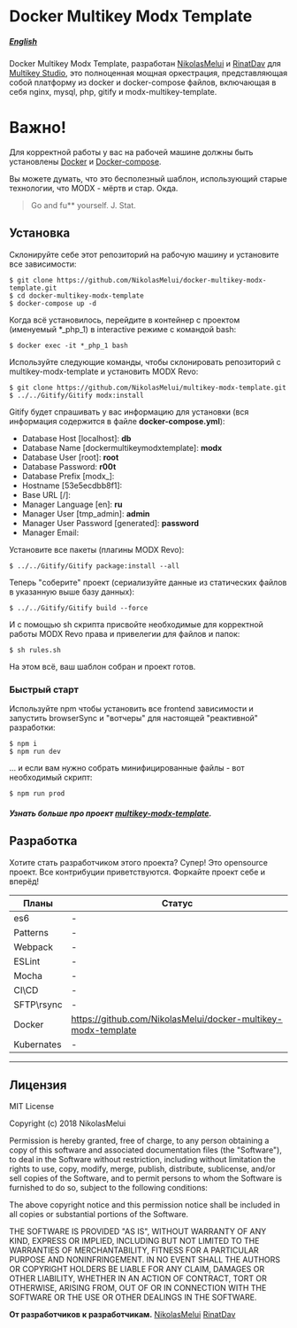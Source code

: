 Docker Multikey Modx Template
======
##### [English][english-docs]
Docker Multikey Modx Template, разработан [NikolasMelui][nikolasmelui] и [RinatDav][rinatdav] для [Multikey Studio][multikey-studio], это полноценная мощная оркестрация, представляющая собой платформу из docker и docker-compose файлов, включающая в себя nginx, mysql, php, gitify и modx-multikey-template.

# Важно!
Для корректной работы у вас на рабочей машине должны быть установлены [Docker][docker] и [Docker-compose][docker-compose].

Вы можете думать, что это бесполезный шаблон, использующий старые технологии, что MODX - мёртв и стар. Окда.
> Go and fu** yourself. J. Stat.

## Установка

Склонируйте себе этот репозиторий на рабочую машину и установите все зависимости:
```
$ git clone https://github.com/NikolasMelui/docker-multikey-modx-template.git
$ cd docker-multikey-modx-template
$ docker-compose up -d
```
Когда всё установилось, перейдите в контейнер с проектом (именуемый *_php_1) в interactive режиме с командой bash:
```
$ docker exec -it *_php_1 bash
```
Используйте следующие команды, чтобы склонировать репозиторий с multikey-modx-template и установить MODX Revo:
```
$ git clone https://github.com/NikolasMelui/multikey-modx-template.git
$ ../../Gitify/Gitify modx:install
```
Gitify будет спрашивать у вас информацию для установки (вся информация содержится в файле __docker-compose.yml__):
* Database Host [localhost]: __db__
* Database Name [dockermultikeymodxtemplate]: __modx__
* Database User [root]: __root__
* Database Password: __r00t__
* Database Prefix [modx_]:
* Hostname [53e5ecdbb8f1]:
* Base URL [/]:
* Manager Language [en]: __ru__
* Manager User [tmp_admin]: __admin__
* Manager User Password [generated]: __password__
* Manager Email:

Установите все пакеты (плагины MODX Revo):
```
$ ../../Gitify/Gitify package:install --all
```
Теперь "соберите" проект (сериализуйте данные из статических файлов в указанную выше базу данных):
```
$ ../../Gitify/Gitify build --force
```
И с помощью sh скрипта присвойте необходимые для корректной работы MODX Revo права и привелегии для файлов и папок:
```
$ sh rules.sh
```
На этом всё, ваш шаблон собран и проект готов.

### Быстрый старт
Используйте npm чтобы установить все frontend зависимости и запустить browserSync и "вотчеры" для настоящей "реактивной" разработки:
```
$ npm i
$ npm run dev
```

... и если вам нужно собрать минифицированные файлы - вот необходимый скрипт:
```
$ npm run prod
```
##### Узнать больше про проект [multikey-modx-template][multikey-modx-template].

## Разработка

Хотите стать разработчиком этого проекта? Супер!
Это opensource проект. Все контрибуции приветствуются. Форкайте проект себе и вперёд!

| Планы | Статус |
| ------ | ------ |
| es6 | - |
| Patterns | - |
| Webpack | - |
| ESLint | - |
| Mocha | - |
| CI\CD | - |
| SFTP\rsync | - |
| Docker | https://github.com/NikolasMelui/docker-multikey-modx-template |
| Kubernates | - |
___
Лицензия
----
MIT License

Copyright (c) 2018 NikolasMelui

Permission is hereby granted, free of charge, to any person obtaining a copy
of this software and associated documentation files (the "Software"), to deal
in the Software without restriction, including without limitation the rights
to use, copy, modify, merge, publish, distribute, sublicense, and/or sell
copies of the Software, and to permit persons to whom the Software is
furnished to do so, subject to the following conditions:

The above copyright notice and this permission notice shall be included in all
copies or substantial portions of the Software.

THE SOFTWARE IS PROVIDED "AS IS", WITHOUT WARRANTY OF ANY KIND, EXPRESS OR
IMPLIED, INCLUDING BUT NOT LIMITED TO THE WARRANTIES OF MERCHANTABILITY,
FITNESS FOR A PARTICULAR PURPOSE AND NONINFRINGEMENT. IN NO EVENT SHALL THE
AUTHORS OR COPYRIGHT HOLDERS BE LIABLE FOR ANY CLAIM, DAMAGES OR OTHER
LIABILITY, WHETHER IN AN ACTION OF CONTRACT, TORT OR OTHERWISE, ARISING FROM,
OUT OF OR IN CONNECTION WITH THE SOFTWARE OR THE USE OR OTHER DEALINGS IN THE
SOFTWARE.

**От разработчиков к разработчикам.**
[NikolasMelui][nikolasmelui]
[RinatDav][rinatdav]

[//]: # (These are reference links used in the body of this note and get stripped out when the markdown processor does its job. There is no need to format nicely because it shouldn't be seen. Thanks SO - http://stackoverflow.com/questions/4823468/store-comments-in-markdown-syntax)
   [nikolasmelui]: <https://github.com/NikolasMelui>
   [rinatdav]: <https://github.com/RinatDav>
   [docker]: <https://docs.docker.com/install/>
   [docker-compose]: <https://docs.docker.com/compose/>
   [gitify]: <http://modmore.github.io/Gitify/>
   [apache]: <https://httpd.apache.org/download.cgi>
   [nginx]: <https://nginx.ru/ru/download.html>
   [php]: <http://php.net/downloads.php>
   [mysql]: <https://www.mysql.com/downloads/>
   [nodejs]: <http://nodejs.org>
   [multikey-modx-template]: <https://github.com/NikolasMelui/multikey-modx-template>
   [english-docs]: <https://github.com/NikolasMelui/docker-multikey-modx-template/blob/master/README.md>
   [multikey-studio]: <https://github.com/MultikeyStudio>
